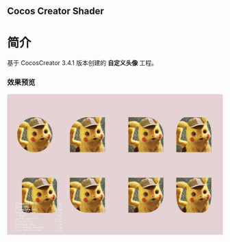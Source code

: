 ## Cocos Creator Shader

# 简介
基于 CocosCreator 3.4.1 版本创建的 **自定义头像** 工程。

### 效果预览
![image](../../image/202202/2022022501.jpg)